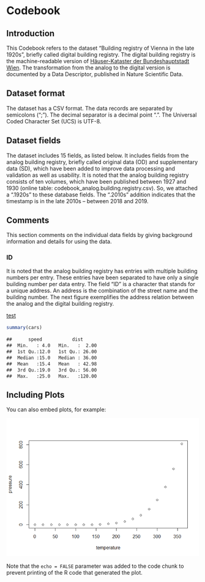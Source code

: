 Codebook
================

## Introduction

This Codebook refers to the dataset “Building registry of Vienna in the
late 1920s”, briefly called digital building registry. The digital
building registry is the machine-readable version of [Häuser-Kataster
der Bundeshauptstadt Wien](https://permalink.obvsg.at/wbr/AC07637508).
The transformation from the analog to the digital version is documented
by a Data Descriptor, published in Nature Scientific Data.

## Dataset format

The dataset has a CSV format. The data records are separated by
semicolons (“;”). The decimal separator is a decimal point “.”. The
Universal Coded Character Set (UCS) is UTF-8.

## Dataset fields

The dataset includes 15 fields, as listed below. It includes fields from
the analog building registry, briefly called original data (OD) and
supplementary data (SD), which have been added to improve data
processing and validation as well as usability. It is noted that the
analog building registry consists of ten volumes, which have been
published between 1927 and 1930 (online table:
codebook\_analog.building.registry.csv). So, we attached a “.1920s” to
these database fields. The “.2010s” addition indicates that the
timestamp is in the late 2010s – between 2018 and 2019.

## Comments

This section comments on the individual data fields by giving background
information and details for using the data.

### ID

It is noted that the analog building registry has entries with multiple
building numbers per entry. These entries have been separated to have
only a single building number per data entry. The field “ID” is a
character that stands for a unique address. An address is the
combination of the street name and the building number. The next figure
exemplifies the address relation between the analog and the digital
building registry.

[test](Codebook_files/table_codebook.table.csv)

``` r
summary(cars)
```

    ##      speed           dist       
    ##  Min.   : 4.0   Min.   :  2.00  
    ##  1st Qu.:12.0   1st Qu.: 26.00  
    ##  Median :15.0   Median : 36.00  
    ##  Mean   :15.4   Mean   : 42.98  
    ##  3rd Qu.:19.0   3rd Qu.: 56.00  
    ##  Max.   :25.0   Max.   :120.00

## Including Plots

You can also embed plots, for example:

![](Codebook_files/figure-gfm/pressure-1.png)<!-- -->

Note that the `echo = FALSE` parameter was added to the code chunk to
prevent printing of the R code that generated the plot.
